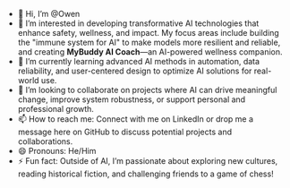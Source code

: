 - 👋 Hi, I’m @Owen
- 👀 I’m interested in developing transformative AI technologies that enhance safety, wellness, and impact. My focus areas include building the "immune system for AI" to make models more resilient and reliable, and creating **MyBuddy AI Coach**—an AI-powered wellness companion.
- 🌱 I’m currently learning advanced AI methods in automation, data reliability, and user-centered design to optimize AI solutions for real-world use.
- 💞️ I’m looking to collaborate on projects where AI can drive meaningful change, improve system robustness, or support personal and professional growth.
- 📫 How to reach me: Connect with me on LinkedIn or drop me a message here on GitHub to discuss potential projects and collaborations.
- 😄 Pronouns: He/Him
- ⚡ Fun fact: Outside of AI, I’m passionate about exploring new cultures, reading historical fiction, and challenging friends to a game of chess!
<!---
owen-sb/owen-sb is a ✨ special ✨ repository because its `README.md` (this file) appears on your GitHub profile.
You can click the Preview link to take a look at your changes.
--->
